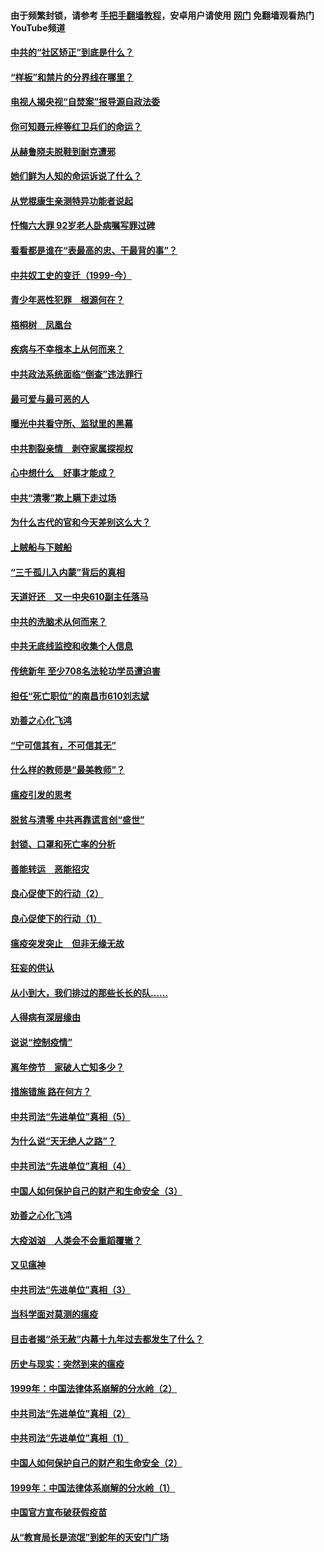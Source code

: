 #### 由于频繁封锁，请参考 [手把手翻墙教程](https://github.com/gfw-breaker/guides/wiki/)，安卓用户请使用 [网门](https://github.com/gfw-breaker/nogfw/blob/master/dl.md?t=04081101) 免翻墙观看热门YouTube频道 

#### [中共的“社区矫正”到底是什么？](../pages/19/422870.md?t=04081101) 

#### [“样板”和禁片的分界线在哪里？](../pages/19/422704.md?t=04081101) 

#### [电视人揭央视“自焚案”报导源自政法委](../pages/19/422770.md?t=04081101) 

#### [你可知聂元梓等红卫兵们的命运？](../pages/19/422848.md?t=04081101) 

#### [从赫鲁晓夫脱鞋到耐克遭邪](../pages/19/422826.md?t=04081101) 

#### [她们鲜为人知的命运诉说了什么？](../pages/19/422754.md?t=04081101) 

#### [从党棍康生亲测特异功能者说起](../pages/19/422657.md?t=04081101) 

#### [忏悔六大罪 92岁老人卧病嘱写罪过碑](../pages/19/422750.md?t=04081101) 

#### [看看都是谁在“表最高的忠、干最背的事”？](../pages/19/422703.md?t=04081101) 

#### [中共奴工史的变迁（1999-今）](../pages/19/422656.md?t=04081101) 

#### [青少年恶性犯罪　根源何在？](../pages/19/422449.md?t=04081101) 

#### [梧桐树　凤凰台](../pages/19/422442.md?t=04081101) 

#### [疾病与不幸根本上从何而来？](../pages/19/422438.md?t=04081101) 

#### [中共政法系统面临“倒查”违法罪行](../pages/19/422497.md?t=04081101) 

#### [最可爱与最可恶的人](../pages/19/422448.md?t=04081101) 

#### [曝光中共看守所、监狱里的黑幕](../pages/19/422390.md?t=04081101) 

#### [中共割裂亲情　剥夺家属探视权](../pages/19/422364.md?t=04081101) 

#### [心中想什么　好事才能成？](../pages/19/422318.md?t=04081101) 

#### [中共“清零”欺上瞒下走过场](../pages/19/422306.md?t=04081101) 

#### [为什么古代的官和今天差别这么大？](../pages/19/422228.md?t=04081101) 

#### [上贼船与下贼船](../pages/19/422276.md?t=04081101) 

#### [“三千孤儿入内蒙”背后的真相](../pages/19/422229.md?t=04081101) 

#### [天道好还　又一中央610副主任落马](../pages/19/422155.md?t=04081101) 

#### [中共的洗脑术从何而来？](../pages/19/422154.md?t=04081101) 

#### [中共无底线监控和收集个人信息](../pages/19/422039.md?t=04081101) 

#### [传统新年 至少708名法轮功学员遭迫害](../pages/19/421946.md?t=04081101) 

#### [担任“死亡职位”的南昌市610刘志斌](../pages/19/421957.md?t=04081101) 

#### [劝善之心化飞鸿](../pages/19/421164.md?t=04081101) 

#### [“宁可信其有，不可信其无”](../pages/19/421691.md?t=04081101) 

#### [什么样的教师是“最美教师”？](../pages/19/421755.md?t=04081101) 

#### [瘟疫引发的思考](../pages/19/421594.md?t=04081101) 

#### [脱贫与清零 中共再靠谎言创“盛世”](../pages/19/421590.md?t=04081101) 

#### [封锁、口罩和死亡率的分析](../pages/19/421495.md?t=04081101) 

#### [善能转运　恶能招灾](../pages/19/421334.md?t=04081101) 

#### [良心促使下的行动（2）](../pages/19/421361.md?t=04081101) 

#### [良心促使下的行动（1）](../pages/19/421302.md?t=04081101) 

#### [瘟疫突发突止　但非无缘无故](../pages/19/421281.md?t=04081101) 

#### [狂妄的供认](../pages/19/421199.md?t=04081101) 

#### [从小到大，我们排过的那些长长的队……](../pages/19/421243.md?t=04081101) 

#### [人得病有深层缘由](../pages/19/420864.md?t=04081101) 

#### [说说“控制疫情”](../pages/19/420831.md?t=04081101) 

#### [离年傍节　家破人亡知多少？](../pages/19/420563.md?t=04081101) 

#### [措施错施  路在何方？](../pages/19/420076.md?t=04081101) 

#### [中共司法“先进单位”真相（5）](../pages/19/419453.md?t=04081101) 

#### [为什么说“天无绝人之路”？](../pages/19/419618.md?t=04081101) 

#### [中共司法“先进单位”真相（4）](../pages/19/419452.md?t=04081101) 

#### [中国人如何保护自己的财产和生命安全（3）](../pages/19/419405.md?t=04081101) 

#### [劝善之心化飞鸿](../pages/19/418758.md?t=04081101) 

#### [大疫汹汹　人类会不会重蹈覆辙？](../pages/19/419691.md?t=04081101) 

#### [又见瘟神](../pages/19/419225.md?t=04081101) 

#### [中共司法“先进单位”真相（3）](../pages/19/419451.md?t=04081101) 

#### [当科学面对莫测的瘟疫](../pages/19/419625.md?t=04081101) 

#### [目击者揭“杀无赦”内幕十九年过去都发生了什么？](../pages/19/419617.md?t=04081101) 

#### [历史与现实：突然到来的瘟疫](../pages/19/419619.md?t=04081101) 

#### [1999年：中国法律体系崩解的分水岭（2）](../pages/19/419455.md?t=04081101) 

#### [中共司法“先进单位”真相（2）](../pages/19/419450.md?t=04081101) 

#### [中共司法“先进单位”真相（1）](../pages/19/419449.md?t=04081101) 

#### [中国人如何保护自己的财产和生命安全（2）](../pages/19/419404.md?t=04081101) 

#### [1999年：中国法律体系崩解的分水岭（1）](../pages/19/419454.md?t=04081101) 

#### [中国官方宣布破获假疫苗](../pages/19/419504.md?t=04081101) 

#### [从“教育局长是流氓”到蛇年的天安门广场](../pages/19/419470.md?t=04081101) 

